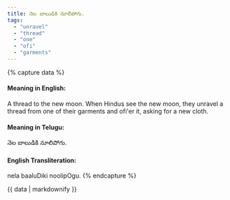 ```yaml
---
title: నెల బాలుడికి నూలిపోగు.
tags:
  - "unravel"
  - "thread"
  - "one"
  - "ofi"
  - "garments"
---
```


{% capture data %}
#### Meaning in English:
A thread to the new moon.
When Hindus see the new moon, they unravel a thread from one of their garments and ofi'er it, asking for a new cloth.

#### Meaning in Telugu:
నెల బాలుడికి నూలిపోగు.

#### English Transliteration:
nela baaluDiki noolipOgu.
{% endcapture %}

<div class="notice">{{ data | markdownify }}</div>

